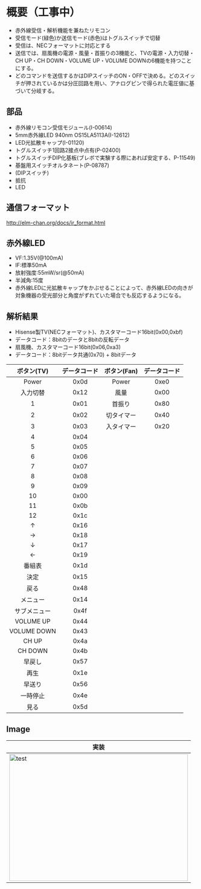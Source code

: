 # 概要（工事中）
* 赤外線受信・解析機能を兼ねたリモコン
* 受信モード(緑色)か送信モード(赤色)はトグルスイッチで切替
* 受信は、NECフォーマットに対応とする
* 送信では、扇風機の電源・風量・首振りの3機能と、TVの電源・入力切替・CH UP・CH DOWN・VOLUME UP・VOLUME DOWNの6機能を持つことにする。
* どのコマンドを送信するかはDIPスイッチのON・OFFで決める。どのスイッチが押されているかは分圧回路を用い、アナログピンで得られた電圧値に基づいて分岐する。

## 部品
* 赤外線リモコン受信モジュール(I-00614)
* 5mm赤外線LED 940nm OS15LA5113A(I-12612)
* LED光拡散キャップ(I-01120)
* トグルスイッチ1回路2接点中点有(P-02400)
* トグルスイッチDIP化基板(ブレボで実験する際にあれば安定する、P-11549)
* 基盤用スイッチオルタネート(P-08787)
* (DIPスイッチ)
* 抵抗
* LED

## 通信フォーマット
http://elm-chan.org/docs/ir_format.html

## 赤外線LED
* VF:1.35V(@100mA)
* IF:標準50mA
* 放射強度:55mW/sr(@50mA)
* 半減角:15度  
* 赤外線LEDに光拡散キャップをかぶせることによって、赤外線LEDの向きが対象機器の受光部分と角度がずれていた場合でも反応するようになる。


## 解析結果
* Hisense製TV(NECフォーマット)、カスタマーコード16bit(0x00,0xbf)
* データコード：8bitのデータと8bitの反転データ
* 扇風機、カスタマーコード16bit(0x06,0xa3)
* データコード：8bitデータ共通(0x70) + 8bitデータ  

|ボタン(TV)|データコード|ボタン(Fan)|データコード|
|:---:|:---:|:---:|:---:|
|Power|0x0d|Power|0xe0|
|入力切替|0x12|風量|0x00|
|1|0x01|首振り|0x80|
|2|0x02|切タイマー|0x40|
|3|0x03|入タイマー|0x20|
|4|0x04|
|5|0x05|
|6|0x06|
|7|0x07|
|8|0x08|
|9|0x09|
|10|0x00|
|11|0x0b|
|12|0x1c|
|↑|0x16|
|→|0x18|
|↓|0x17|
|←|0x19|
|番組表|0x1d|
|決定|0x15|
|戻る|0x48|
|メニュー|0x14|
|サブメニュー|0x4f|
|VOLUME UP|0x44|
|VOLUME DOWN|0x43|
|CH UP|0x4a|
|CH DOWN|0x4b|
|早戻し|0x57|
|再生|0x1e|
|早送り|0x56|
|一時停止|0x4e|
|見る|0x5d|


## Image
|実装|
|---|
|<img src="" alt="test" title="test" width="473" height="336">|



